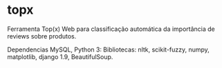 # topx
Ferramenta Top(x) Web para classificação automática da importância de reviews sobre produtos.

Dependencias
MySQL,
Python 3:
  Bibliotecas: nltk, scikit-fuzzy, numpy, matplotlib, django 1.9, BeautifulSoup.
  
